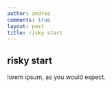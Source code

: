 ```yaml
---
author: andrea
comments: true
layout: post
title: risky start
---
```


## risky start

lorem ipsum, as you would expect.
